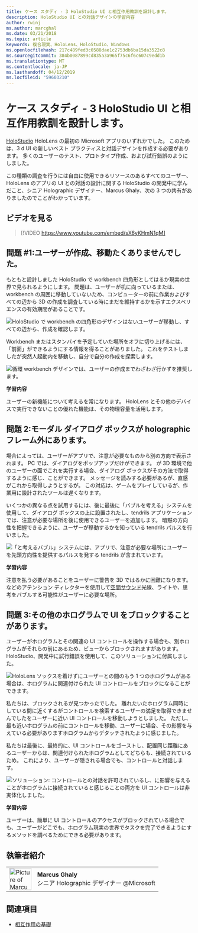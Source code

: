```yaml
---
title: ケース スタディ - 3 HoloStudio UI と相互作用教訓を設計します。
description: HoloStudio UI との対話デザインの学習内容
author: rwinj
ms.author: marcghal
ms.date: 03/21/2018
ms.topic: article
keywords: 複合現実、HoloLens、HoloStudio、Windows
ms.openlocfilehash: 217c489fed3c0588dae1c2753db6ba15da3522c8
ms.sourcegitcommit: 384b0087899cd835a3a965f75c6f6c607c9edd1b
ms.translationtype: MT
ms.contentlocale: ja-JP
ms.lasthandoff: 04/12/2019
ms.locfileid: "59603210"
---
```

# <a name="case-study---3-holostudio-ui-and-interaction-design-learnings"></a>ケース スタディ - 3 HoloStudio UI と相互作用教訓を設計します。

[HoloStudio](https://www.youtube.com/watch?v=BRIJG0x_We8) HoloLens の最初の Microsoft アプリのいずれかでした。 このためは、3 d UI の新しいベスト プラクティスと対話デザインを作成する必要があります。 多くのユーザーのテスト、プロトタイプ作成、および試行錯誤のようにしました。

この種類の調査を行うには自由に使用できるリソースのあるすべてのユーザー、HoloLens のアプリの UI との対話の設計に関する HoloStudio の開発中に学んだこと、シニア Holographic デザイナー、Marcus Ghaly、次の 3 つの共有がありましたのでことがわかっています。

## <a name="watch-the-video"></a>ビデオを見る

>[!VIDEO https://www.youtube.com/embed/sX6yKHmN1qM]

## <a name="problem-1-people-didnt-want-to-move-around-their-creations"></a>問題 #1:ユーザーが作成、移動たくありませんでした。

もともと設計しました HoloStudio で workbench 四角形としてはるか現実の世界で見られるようにします。 問題は、ユーザーが机に向っているまたは、workbench の周囲に移動していないため、コンピューターの前に作業およびすべての辺から 3D の作成を調査している時にまだを維持するかを示すエクスペリエンスの有効期間があることです。

![HoloStudio で workbench の四角形のデザインはないユーザーが移動し、すべての辺から、作成を確認します。](images/rectangular-workbench-500px.jpg)

Workbench またはスタンバイを予定していた場所をオフに切り上げるには、「前面」ができるようにする情報を得ることがありました。 これをテストしましたが突然人起動内を移動し、自分で自分の作成を探索します。

![循環 workbench デザインでは、ユーザーの作成までわざわざ行かずを推奨します。](images/circular-workbench-500px.jpg)

**学習内容**

ユーザーの新機能について考えるを常になります。 HoloLens とその他のデバイスで実行できないことの優れた機能は、その物理容量を活用します。

## <a name="problem-2-modal-dialogs-are-sometimes-out-of-the-holographic-frame"></a>問題 2:モーダル ダイアログ ボックスが holographic フレーム外にあります。

場合によっては、ユーザーがアプリで、注意が必要なものから別の方向で表示されます。 PC では、ダイアログをポップアップだけができます。 が 3D 環境で他のユーザーの面でこれを実行する場合、ダイアログ ボックスがその方法で取得するように感じ、ことができます。 メッセージを読みする必要があるが、直感がこれから取得しようとするが。 この対応は、ゲームをプレイしているが、作業用に設計されたツールは遅くなります。

いくつかの異なる点を試用するには、後に最後に「バブルを考える」システムを使用して、ダイアログ ボックスの上に設置されたし、tendrils アプリケーションでは、注意が必要な場所を後に使用できるユーザーを追加します。 暗黙の方向性を把握できるように、ユーザーが移動するかを知っている tendrils パルスを行いました。

![「と考えるバブル」システムには、アプリで、注意が必要な場所にユーザーを先頭方向性を提供するパルスを発する tendrils が含まれています。](images/thought-bubble-500px.jpg)

**学習内容**

注意を払う必要があることをユーザーに警告を 3D ではるかに困難になります。 などのアテンション ディレクターを使用して[空間サウンド](spatial-sound.md)光線、ライトや、思考をバブルする可能性がユーザーに必要な場所。

## <a name="problem-3-sometimes-ui-can-get-blocked-by-other-holograms"></a>問題 3:その他のホログラムで UI をブロックすることがあります。

ユーザーがホログラムとその関連の UI コントロールを操作する場合も、別ホログラムがそれらの前にあるため、ビューからブロックされますがあります。 HoloStudio、開発中に試行錯誤を使用して、このソリューションに付属しました。

![HoloLens ソックスを着けずにユーザーとの間のもう 1 つのホログラムがある場合は、ホログラムに関連付けられた UI コントロールをブロックになることができます。](images/ui-blocked-500px.jpg)

私たちは、ブロックされるが見つかったでした。 離れたいたホログラム同時にしている間に近くするがコントロールを検索するユーザーの満足を取得できませんでしたをユーザーに近い UI コントロールを移動しようとしました。 ただし、最も近いホログラムの前にコントロールを移動、ユーザーに場合、その影響を与えている必要がありますホログラムからデタッチされたように感じました。

私たちは最後に、最終的に、UI コントロールをゴーストし、配置同じ距離にあるユーザーからは、関連付けられたホログラムとしてどちらも、接続されているため。 これにより、ユーザーが隠される場合でも、コントロールと対話します。

![ソリューション: コントロールとの対話を許可されているし、に影響を与えることがホログラムに接続されていると感じることの両方を UI コントロールは非実体化しました。](images/ghosting-ui-500px.jpg)

**学習内容**

ユーザーは、簡単に UI コントロールのアクセスがブロックされている場合でも、ユーザーがどこでも、ホログラム現実の世界でタスクを完了できるようにするメソッドを調べるためにできる必要があります。

## <a name="about-the-author"></a>執筆者紹介

<table style="border-collapse:collapse">
<tr>
<td style="border-style: none" width="60"><img alt="Picture of Marcus Ghaly" width="60" height="60" src="images/marcus-ghaly-200px.jpg"></td>
<td style="border-style: none"><b>Marcus Ghaly</b><br>シニア Holographic デザイナー @Microsoft</td>
</tr>
</table>

## <a name="see-also"></a>関連項目
* [相互作用の基礎](interaction-fundamentals.md)

 
